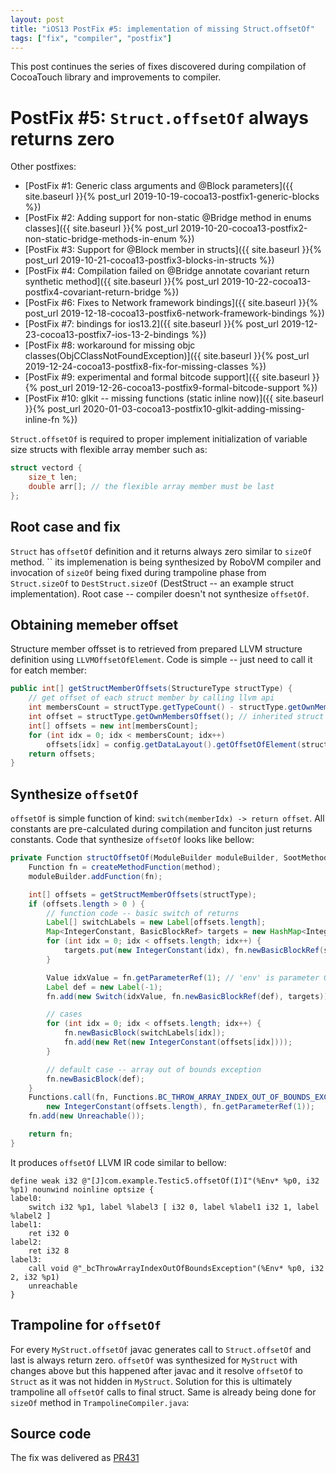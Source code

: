 ```yaml
---
layout: post
title: "iOS13 PostFix #5: implementation of missing Struct.offsetOf"
tags: ["fix", "compiler", "postfix"]
---
```

This post continues the series of fixes discovered during compilation of CocoaTouch library and improvements to compiler.
# PostFix #5: `Struct.offsetOf` always returns zero

Other postfixes:
* [PostFix #1: Generic class arguments and @Block parameters]({{ site.baseurl }}{% post_url 2019-10-19-cocoa13-postfix1-generic-blocks %})
* [PostFix #2: Adding support for non-static @Bridge method in enums classes]({{ site.baseurl }}{% post_url 2019-10-20-cocoa13-postfix2-non-static-bridge-methods-in-enum %})
* [PostFix #3: Support for @Block member in structs]({{ site.baseurl }}{% post_url 2019-10-21-cocoa13-postfix3-blocks-in-structs %})
* [PostFix #4: Compilation failed on @Bridge annotate covariant return synthetic method]({{ site.baseurl }}{% post_url 2019-10-22-cocoa13-postfix4-covariant-return-bridge %})
* [PostFix #6: Fixes to Network framework bindings]({{ site.baseurl }}{% post_url 2019-12-18-cocoa13-postfix6-network-framework-bindings %})
* [PostFix #7: bindings for ios13.2]({{ site.baseurl }}{% post_url 2019-12-23-cocoa13-postfix7-ios-13-2-bindings %})
* [PostFix #8: workaround for missing objc classes(ObjCClassNotFoundException)]({{ site.baseurl }}{% post_url 2019-12-24-cocoa13-postfix8-fix-for-missing-classes %})
* [PostFix #9: experimental and formal bitcode support]({{ site.baseurl }}{% post_url 2019-12-26-cocoa13-postfix9-formal-bitcode-support %})
* [PostFix #10: glkit -- missing functions (static inline now)]({{ site.baseurl }}{% post_url 2020-01-03-cocoa13-postfix10-glkit-adding-missing-inline-fn %})

`Struct.offsetOf` is required to proper implement initialization of variable size structs with flexible array member such as:
```c
struct vectord {
    size_t len;
    double arr[]; // the flexible array member must be last
};
```

## Root case and fix
`Struct` has `offsetOf` definition and it returns always zero similar to `sizeOf` method. `` its implemenation is being synthesized by RoboVM compiler and invocation of `sizeOf` being fixed during trampoline phase from `Struct.sizeOf` to `DestStruct.sizeOf` (DestStruct -- an example struct implementation).
Root case -- compiler doesn't not synthesize `offsetOf`.
<!-- more -->

## Obtaining memeber offset
Structure member offsset is to retrieved from prepared LLVM structure definition using `LLVMOffsetOfElement`. Code is simple -- just need to call it for eatch member:
```java
public int[] getStructMemberOffsets(StructureType structType) {
    // get offset of each struct member by calling llvm api
    int membersCount = structType.getTypeCount() - structType.getOwnMembersOffset();
    int offset = structType.getOwnMembersOffset(); // inherited struct (if any) goes as member 0, own members starts 1
    int[] offsets = new int[membersCount];
    for (int idx = 0; idx < membersCount; idx++)
        offsets[idx] = config.getDataLayout().getOffsetOfElement(structType, offset + idx);
    return offsets;
}
```

## Synthesize `offsetOf`
`offsetOf` is simple function of kind: `switch(memberIdx) -> return offset`. All constants are pre-calculated during compilation and funciton just returns constants. Code that synthesize `offsetOf` looks like bellow:
```java
private Function structOffsetOf(ModuleBuilder moduleBuilder, SootMethod method) {
    Function fn = createMethodFunction(method);
    moduleBuilder.addFunction(fn);

    int[] offsets = getStructMemberOffsets(structType);
    if (offsets.length > 0 ) {
        // function code -- basic switch of returns
        Label[] switchLabels = new Label[offsets.length];
        Map<IntegerConstant, BasicBlockRef> targets = new HashMap<IntegerConstant, BasicBlockRef>();
        for (int idx = 0; idx < offsets.length; idx++) {
            targets.put(new IntegerConstant(idx), fn.newBasicBlockRef(switchLabels[idx] = new Label(idx)));
        }

        Value idxValue = fn.getParameterRef(1); // 'env' is parameter 0
        Label def = new Label(-1);
        fn.add(new Switch(idxValue, fn.newBasicBlockRef(def), targets));

        // cases
        for (int idx = 0; idx < offsets.length; idx++) {
            fn.newBasicBlock(switchLabels[idx]);
            fn.add(new Ret(new IntegerConstant(offsets[idx])));
        }

        // default case -- array out of bounds exception
        fn.newBasicBlock(def);
    }
    Functions.call(fn, Functions.BC_THROW_ARRAY_INDEX_OUT_OF_BOUNDS_EXCEPTION, fn.getParameterRef(0),
        new IntegerConstant(offsets.length), fn.getParameterRef(1));
    fn.add(new Unreachable());

    return fn;
}
```

It produces `offsetOf` LLVM IR code similar to bellow:
```
define weak i32 @"[J]com.example.Testic5.offsetOf(I)I"(%Env* %p0, i32 %p1) nounwind noinline optsize {
label0:
    switch i32 %p1, label %label3 [ i32 0, label %label1 i32 1, label %label2 ]
label1:
    ret i32 0
label2:
    ret i32 8
label3:
    call void @"_bcThrowArrayIndexOutOfBoundsException"(%Env* %p0, i32 2, i32 %p1)
    unreachable
}
```

## Trampoline for `offsetOf`
For every `MyStruct.offsetOf` javac generates call to `Struct.offsetOf` and last is always return zero. `offsetOf` was synthesized for `MyStruct` with changes above but this happened after javac and it resolve `offsetOf` to `Struct` as it was not hidden in `MyStruct`. Solution for this is ultimately trampoline all `offsetOf` calls to final struct.
Same is already being done for `sizeOf` method in `TrampolineCompiler.java`:

## Source code
The fix was delivered as [PR431](https://github.com/MobiVM/robovm/pull/431)

